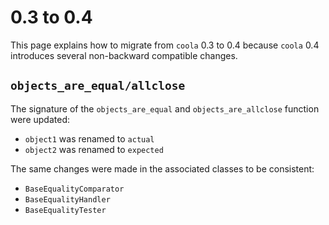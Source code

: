 # 0.3 to 0.4

This page explains how to migrate from `coola` 0.3 to 0.4 because `coola` 0.4 introduces several
non-backward compatible changes.

## `objects_are_equal/allclose`

The signature of the `objects_are_equal` and `objects_are_allclose` function were updated:

- `object1` was renamed to `actual`
- `object2` was renamed to `expected`

The same changes were made in the associated classes to be consistent:

- `BaseEqualityComparator`
- `BaseEqualityHandler`
- `BaseEqualityTester`
